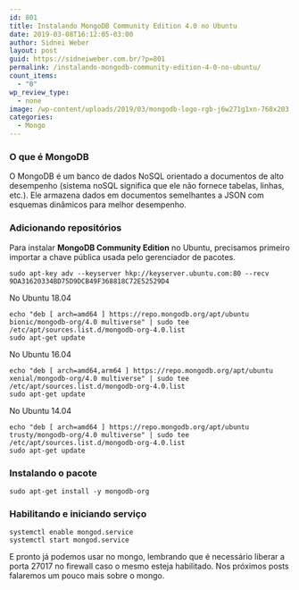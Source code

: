 ```yaml
---
id: 801
title: Instalando MongoDB Community Edition 4.0 no Ubuntu
date: 2019-03-08T16:12:05-03:00
author: Sidnei Weber
layout: post
guid: https://sidneiweber.com.br/?p=801
permalink: /instalando-mongodb-community-edition-4-0-no-ubuntu/
count_items:
  - "0"
wp_review_type:
  - none
image: /wp-content/uploads/2019/03/mongodb-logo-rgb-j6w271g1xn-768x203.jpg
categories:
  - Mongo
---
```


### <span id="O_que_e_MongoDB">O que é MongoDB</span>

O MongoDB é um banco de dados NoSQL orientado a documentos de alto desempenho (sistema noSQL significa que ele não fornece tabelas, linhas, etc.). Ele armazena dados em documentos semelhantes a JSON com esquemas dinâmicos para melhor desempenho.

### <span id="Adicionando_repositorios">Adicionando repositórios</span>

Para instalar **MongoDB Community Edition** no Ubuntu, precisamos primeiro importar a chave pública usada pelo gerenciador de pacotes.

```shell
sudo apt-key adv --keyserver hkp://keyserver.ubuntu.com:80 --recv 9DA31620334BD75D9DCB49F368818C72E52529D4
```

No Ubuntu 18.04

```shell
echo "deb [ arch=amd64 ] https://repo.mongodb.org/apt/ubuntu bionic/mongodb-org/4.0 multiverse" | sudo tee /etc/apt/sources.list.d/mongodb-org-4.0.list
sudo apt-get update
```

No Ubuntu 16.04

```shell
echo "deb [ arch=amd64,arm64 ] https://repo.mongodb.org/apt/ubuntu xenial/mongodb-org/4.0 multiverse" | sudo tee /etc/apt/sources.list.d/mongodb-org-4.0.list
sudo apt-get update
```

No Ubuntu 14.04

```shell
echo "deb [ arch=amd64 ] https://repo.mongodb.org/apt/ubuntu trusty/mongodb-org/4.0 multiverse" | sudo tee /etc/apt/sources.list.d/mongodb-org-4.0.list
sudo apt-get update
```

### <span id="Instalando_o_pacote">Instalando o pacote</span>

```shell
sudo apt-get install -y mongodb-org
```

### <span id="Habilitando_e_iniciando_servico">Habilitando e iniciando serviço</span>

```shell
systemctl enable mongod.service
systemctl start mongod.service
```

E pronto já podemos usar no mongo, lembrando que é necessário liberar a porta 27017 no firewall caso o mesmo esteja habilitado. Nos próximos posts falaremos um pouco mais sobre o mongo.

